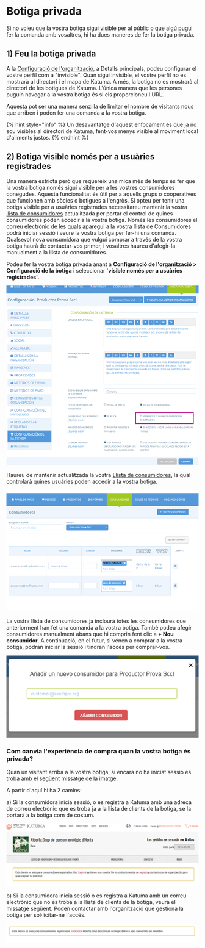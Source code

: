 # Botiga privada

Si no voleu que la vostra botiga sigui visible per al públic o que algú pugui fer la comanda amb vosaltres, hi ha dues maneres de fer la botiga privada.

## 1\) Feu la botiga privada

A la [Configuració de l'organització](https://guia.katuma.org/basic-features/configuracio-de-lorganitzacio), a Detalls principals, podeu configurar el vostre perfil com a "invisible". Quan sigui invisible, el vostre perfil no es mostrarà al directori i el mapa de Katuma. A més, la botiga no es mostrarà al directori de les botigues de Katuma. L'única manera que les persones puguin navegar a la vostra botiga és si els proporcioneu l'URL.

Aquesta pot ser una manera senzilla de limitar el nombre de visitants nous que arriben i poden fer una comanda a la vostra botiga.

{% hint style="info" %}
Un desavantatge d'aquest enfocament és que ja no sou visibles al directori de Katuma, fent-vos menys visible al moviment local d'aliments justos.
{% endhint %}

## 2\) Botiga visible només per a usuàries registrades

Una manera estricta però que requereix una mica més de temps és fer que la vostra botiga només sigui visible per a les vostres consumidores conegudes. Aquesta funcionalitat és útil per a aquells grups o cooperatives que funcionen amb sòcies o botigues a l'engròs. Si opteu per tenir una botiga visible per a usuàries registrades necessitareu mantenir la vostra [llista de consumidores](https://guia.katuma.org/funcionalitats-avancades/configuracio-de-la-botiga/consumidores) actualitzada per portar el control de quines consumidores poden accedir a la vostra botiga. Només les consumidores el correu electrònic de les quals aparegui a la vostra llista de Consumidores podrà iniciar sessió i veure la vostra botiga per fer-hi una comanda. Qualsevol nova consumidora que vulgui comprar a través de la vostra botiga haurà de contactar-vos primer, i vosaltres haureu d'afegir-la manualment a la llista de consumidores.

Podeu fer la vostra botiga privada anant a **Configuració de l'organització &gt; Configuració de la botiga** i seleccionar '**visible només per a usuàries registrades'**.

![](../../.gitbook/assets/visiblepararegistrados.png)

Haureu de mantenir actualitzada la vostra [Llista de consumidores](https://guia.katuma.org/funcionalitats-avancades/configuracio-de-la-botiga/consumidores), la qual controlarà quines usuàries poden accedir a la vostra botiga.

![](../../.gitbook/assets/listaconsumidores.png)

La vostra llista de consumidores ja inclourà totes les consumidores que anteriorment han fet una comanda a la vostra botiga. També podeu afegir consumidores manualment abans que hi comprin fent clic a **+ Nou consumidor**. A continuació, en el futur, si vénen a comprar a la vostra botiga, podran iniciar la sessió i tindran l'accés per comprar-vos.

![](../../.gitbook/assets/anadirnuevoconsumidor.png)

### Com canvia l'experiència de compra quan la vostra botiga és privada?

Quan un visitant arriba a la vostra botiga, si encara no ha iniciat sessió es troba amb el següent missatge de la imatge.

A partir d'aquí hi ha 2 camins:

a\) Si la consumidora inicia sessió, o es registra a Katuma amb una adreça de correu electrònic que es troba ja a la llista de clients de la botiga, se la portarà a la botiga com de costum.

![](../../.gitbook/assets/usuariosregistrados_loginnofet.png)

b\) Si la consumidora inicia sessió o es registra a Katuma amb un correu electrònic que no es troba a la llista de clients de la botiga, veurà el missatge següent. Poden contactar amb l'organització que gestiona la botiga per sol·licitar-ne l'accés.

![](../../.gitbook/assets/usuariosregistrados_loginfet.png)

